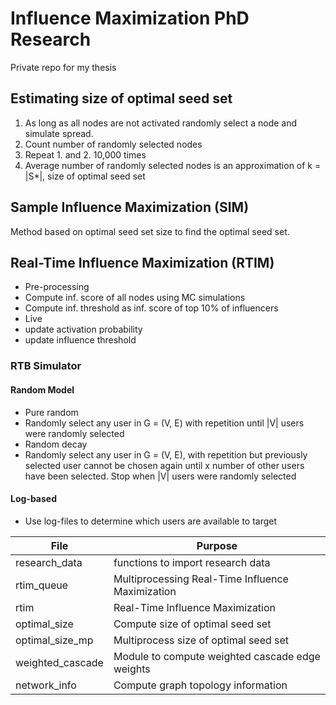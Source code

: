 # Influence Maximization PhD Research
Private repo for my thesis

## Estimating size of optimal seed set

1. As long as all nodes are not activated randomly select a node and simulate spread.
2. Count number of randomly selected nodes
3. Repeat 1. and 2. 10,000 times
4. Average number of randomly selected nodes is an approximation of k = |S*|, size of optimal seed set

## Sample Influence Maximization (SIM)

Method based on optimal seed set size to find the optimal seed set.

## Real-Time Influence Maximization (RTIM)
* Pre-processing
 * Compute inf. score of all nodes using MC simulations
 * Compute inf. threshold as inf. score of top 10% of influencers
* Live
 * update activation probability
 * update influence threshold

### RTB Simulator

#### Random Model

* Pure random
 * Randomly select any user in G = (V, E) with repetition until |V| users were randomly selected
* Random decay
 * Randomly select any user in G = (V, E), with repetition but previously selected user cannot be chosen again until x number of other users have been selected. Stop when |V| users were randomly selected

#### Log-based

* Use log-files to determine which users are available to target

| File              | Purpose                                          |
|-------------------|--------------------------------------------------|
| research_data     | functions to import research data                |
| rtim_queue        | Multiprocessing Real-Time Influence Maximization |
| rtim              | Real-Time Influence Maximization                 |
| optimal_size      | Compute size of optimal seed set                 |
| optimal_size_mp   | Multiprocess size of optimal seed set            |
| weighted_cascade  | Module to compute weighted cascade edge weights  |
| network_info      | Compute graph topology information               |
